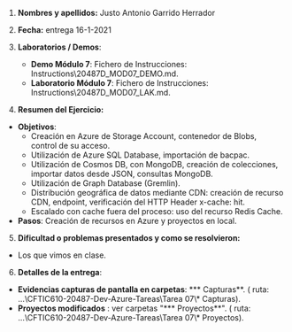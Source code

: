 1. **Nombres y apellidos:** Justo Antonio Garrido Herrador

2. **Fecha:** entrega 16-1-2021

3. **Laboratorios / Demos**: 
   - **Demo Módulo 7**: Fichero de Instrucciones: Instructions\20487D_MOD07_DEMO.md. 
   - **Laboratorio Módulo 7**: Fichero de Instrucciones: Instructions\20487D_MOD07_LAK.md.
   
4. **Resumen del Ejercicio:**
* **Objetivos**: 
     * Creación en Azure de Storage Account, contenedor de Blobs, control de su acceso.
     * Utilización de Azure SQL Database, importación de bacpac.
     * Utilización de Cosmos DB, con MongoDB, creación de colecciones, importar datos desde JSON, consultas MongoDB.
     * Utilización de Graph Database (Gremlin).
     * Distribución geográfica de datos mediante CDN: creación de recurso CDN, endpoint, verificación del HTTP Header x-cache: hit. 
     * Escalado con cache fuera del proceso: uso del recurso Redis Cache.
* **Pasos**:  Creación de recursos en Azure y proyectos en local.

5. **Dificultad o problemas presentados y como se resolvieron:**  
* Los que vimos en clase.
  
6. **Detalles de la entrega**: 
* **Evidencias capturas de pantalla en carpetas**: *** Capturas**. ( ruta: ...\\CFTIC610-20487-Dev-Azure-Tareas\Tarea 07\\* Capturas).
* **Proyectos modificados** : ver carpetas "*** Proyectos**". ( ruta: ...\CFTIC610-20487-Dev-Azure-Tareas\Tarea 07\\* Proyectos).


